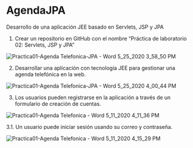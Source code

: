 # AgendaJPA
Desarrollo de una aplicación JEE basado en Servlets, JSP y JPA

1.	Crear un repositorio en GitHub con el nombre “Práctica de laboratorio 02: Servlets, JSP y JPA”

![Practica01-Agenda Telefonica-JPA - Word 5_25_2020 3_58_50 PM](https://user-images.githubusercontent.com/46872883/82842858-c842d300-9ea0-11ea-949a-de79a964ef22.png)

2.	Desarrollar una aplicación con tecnología JEE para gestionar una agenda telefónica en la web.

![Practica01-Agenda Telefonica-JPA - Word 5_25_2020 4_00_44 PM](https://user-images.githubusercontent.com/46872883/82842929-fb856200-9ea0-11ea-94e9-d141d803a6ee.png)

3.	Los usuarios pueden registrarse en la aplicación a través de un formulario de creación de cuentas.

![Practica01-Agenda Telefonica - Word 5_11_2020 4_11_36 PM](https://user-images.githubusercontent.com/46872883/82842982-28d21000-9ea1-11ea-9561-b78954533d09.png)

3.1.	Un usuario puede iniciar sesión usando su correo y contraseña.

![Practica01-Agenda Telefonica - Word 5_11_2020 4_15_29 PM](https://user-images.githubusercontent.com/46872883/82843006-430bee00-9ea1-11ea-8a05-5e8920732694.png)
